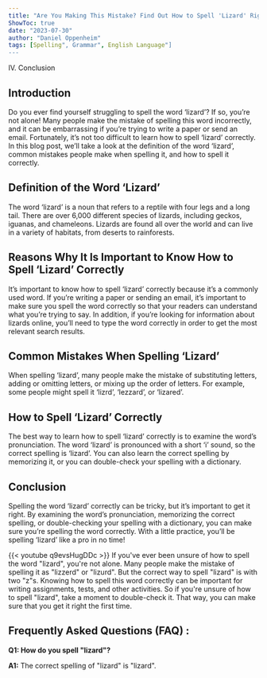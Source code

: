 ```yaml
---
title: "Are You Making This Mistake? Find Out How to Spell 'Lizard' Right Now!"
ShowToc: true 
date: "2023-07-30"
author: "Daniel Oppenheim" 
tags: [Spelling", Grammar", English Language"]
---
```

IV. Conclusion

## Introduction
Do you ever find yourself struggling to spell the word ‘lizard’? If so, you’re not alone! Many people make the mistake of spelling this word incorrectly, and it can be embarrassing if you’re trying to write a paper or send an email. Fortunately, it’s not too difficult to learn how to spell ‘lizard’ correctly. In this blog post, we’ll take a look at the definition of the word ‘lizard’, common mistakes people make when spelling it, and how to spell it correctly. 

## Definition of the Word ‘Lizard’

The word ‘lizard’ is a noun that refers to a reptile with four legs and a long tail. There are over 6,000 different species of lizards, including geckos, iguanas, and chameleons. Lizards are found all over the world and can live in a variety of habitats, from deserts to rainforests. 

## Reasons Why It Is Important to Know How to Spell ‘Lizard’ Correctly

It’s important to know how to spell ‘lizard’ correctly because it’s a commonly used word. If you’re writing a paper or sending an email, it’s important to make sure you spell the word correctly so that your readers can understand what you’re trying to say. In addition, if you’re looking for information about lizards online, you’ll need to type the word correctly in order to get the most relevant search results. 

## Common Mistakes When Spelling ‘Lizard’

When spelling ‘lizard’, many people make the mistake of substituting letters, adding or omitting letters, or mixing up the order of letters. For example, some people might spell it ‘lizrd’, ‘lezzard’, or ‘lizared’. 

## How to Spell ‘Lizard’ Correctly

The best way to learn how to spell ‘lizard’ correctly is to examine the word’s pronunciation. The word ‘lizard’ is pronounced with a short ‘i’ sound, so the correct spelling is ‘lizard’. You can also learn the correct spelling by memorizing it, or you can double-check your spelling with a dictionary. 

## Conclusion

Spelling the word ‘lizard’ correctly can be tricky, but it’s important to get it right. By examining the word’s pronunciation, memorizing the correct spelling, or double-checking your spelling with a dictionary, you can make sure you’re spelling the word correctly. With a little practice, you’ll be spelling ‘lizard’ like a pro in no time!

{{< youtube q9evsHugDDc >}} 
If you've ever been unsure of how to spell the word "lizard", you're not alone. Many people make the mistake of spelling it as "lizzerd" or "lizurd". But the correct way to spell "lizard" is with two "z"s. Knowing how to spell this word correctly can be important for writing assignments, tests, and other activities. So if you're unsure of how to spell "lizard", take a moment to double-check it. That way, you can make sure that you get it right the first time.

## Frequently Asked Questions (FAQ) :
**Q1: How do you spell "lizard"?**

**A1:** The correct spelling of "lizard" is "lizard".






